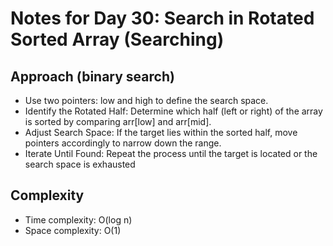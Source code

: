 # Notes for Day 30: Search in Rotated Sorted Array (Searching)

## Approach (binary search)

- Use two pointers: low and high to define the search space.
- Identify the Rotated Half: Determine which half (left or right) of the array is sorted by comparing arr[low] and arr[mid].
- Adjust Search Space: If the target lies within the sorted half, move pointers accordingly to narrow down the range.
- Iterate Until Found: Repeat the process until the target is located or the search space is exhausted

## Complexity

- Time complexity: O(log n)
- Space complexity: O(1)
